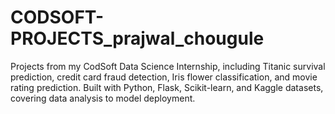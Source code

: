# CODSOFT-PROJECTS_prajwal_chougule
Projects from my CodSoft Data Science Internship, including Titanic survival prediction, credit card fraud detection, Iris flower classification, and movie rating prediction. Built with Python, Flask, Scikit-learn, and Kaggle datasets, covering data analysis to model deployment.
